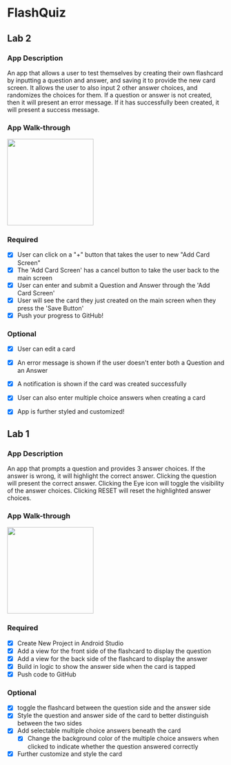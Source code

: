 # FlashQuiz
## Lab 2
### App Description
An app that allows a user to test themselves by creating their own flashcard by inputting a question and answer, and saving it to provide the new card screen. It allows the user to also input 2 other answer choices, and randomizes the choices for them. If a question or answer is not created, then it will present an error message. If it has successfully been created, it will present a success message.

### App Walk-through
<img src="https://i.imgur.com/j04MpYD.gif" width=200><br>
### Required
- [x] User can click on a "+" button that takes the user to new "Add Card Screen"
- [x] The 'Add Card Screen' has a cancel button to take the user back to the main screen
- [x] User can enter and submit a Question and Answer through the 'Add Card Screen'
- [x] User will see the card they just created on the main screen when they press the 'Save Button'
- [x] Push your progress to GitHub!

### Optional
- [x] User can edit a card
- [x] An error message is shown if the user doesn't enter both a Question and an Answer
- [x] A notification is shown if the card was created successfully
- [x] User can also enter multiple choice answers when creating a card
- [x] App is further styled and customized!



## Lab 1
### App Description
An app that prompts a question and provides 3 answer choices. If the answer is wrong, it will highlight the correct answer. Clicking the question will present the correct answer. Clicking the Eye icon will toggle the visibility of the answer choices. Clicking RESET will reset the highlighted answer choices.

### App Walk-through
<img src="https://i.imgur.com/Yt3EgFY.gif" width=200><br>

### Required
- [x] Create New Project in Android Studio
- [x] Add a view for the front side of the flashcard to display the question
- [x] Add a view for the back side of the flashcard to display the answer
- [x] Build in logic to show the answer side when the card is tapped
- [x] Push code to GitHub

### Optional
- [x] toggle the flashcard between the question side and the answer side
- [x] Style the question and answer side of the card to better distinguish between the two sides
- [x] Add selectable multiple choice answers beneath the card
   - [x] Change the background color of the multiple choice answers when clicked to indicate whether the question answered correctly
- [x] Further customize and style the card
